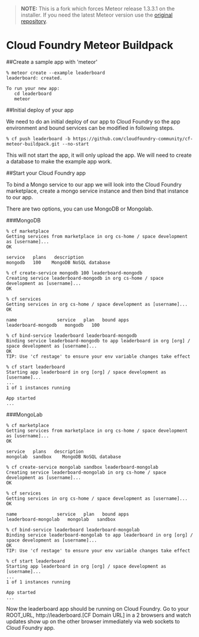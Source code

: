 > **NOTE:** This is a fork which forces Meteor release 1.3.3.1 on the installer.
> If you need the latest Meteor version use the [original repository](https://github.com/cloudfoundry-community/cf-meteor-buildpack).

Cloud Foundry Meteor Buildpack
==============================

##Create a sample app with 'meteor'

```
% meteor create --example leaderboard
leaderboard: created.

To run your new app:
   cd leaderboard
   meteor
```

##Initial deploy of your app

We need to do an initial deploy of our app to Cloud Foundry so the app environment and bound services can be modified in following steps.

```
% cf push leaderboard -b https://github.com/cloudfoundry-community/cf-meteor-buildpack.git --no-start
```

This will not start the app, it will only upload the app.  We will need to create a database to make the example app work.

##Start your Cloud Foundry app

To bind a Mongo service to our app we will look into the Cloud Foundry marketplace, create a mongo service instance and then bind that instance to our app.

There are two options, you can use MongoDB or Mongolab.

###MongoDB
```
% cf marketplace
Getting services from marketplace in org cs-home / space development as [username]...
OK

service   plans   description
mongodb   100    MongoDB NoSQL database

% cf create-service mongodb 100 leaderboard-mongodb
Creating service leaderboard-mongodb in org cs-home / space development as [username]...
OK

% cf services
Getting services in org cs-home / space development as [username]...
OK

name               service   plan   bound apps
leaderboard-mongodb   mongodb   100

% cf bind-service leaderboard leaderboard-mongodb
Binding service leaderboard-mongodb to app leaderboard in org [org] / space development as [username]...
OK
TIP: Use 'cf restage' to ensure your env variable changes take effect

% cf start leaderboard
Starting app leaderboard in org [org] / space development as [username]...
...
1 of 1 instances running

App started
...
```

###MongoLab
```
% cf marketplace
Getting services from marketplace in org cs-home / space development as [username]...
OK

service   plans   description
mongolab  sandbox    MongoDB NoSQL database

% cf create-service mongolab sandbox leaderboard-mongolab
Creating service leaderboard-mongolab in org cs-home / space development as [username]...
OK

% cf services
Getting services in org cs-home / space development as [username]...
OK

name               service   plan   bound apps
leaderboard-mongolab   mongolab   sandbox

% cf bind-service leaderboard leaderboard-mongolab
Binding service leaderboard-mongolab to app leaderboard in org [org] / space development as [username]...
OK
TIP: Use 'cf restage' to ensure your env variable changes take effect

% cf start leaderboard
Starting app leaderboard in org [org] / space development as [username]...
...
1 of 1 instances running

App started
...
```

Now the leaderboard app should be running on Cloud Foundry. Go to your ROOT_URL, http://leaderboard.[CF Domain URL] in a 2 browsers and watch updates show up on the other browser immediately via web sockets to Cloud Foundry app.
